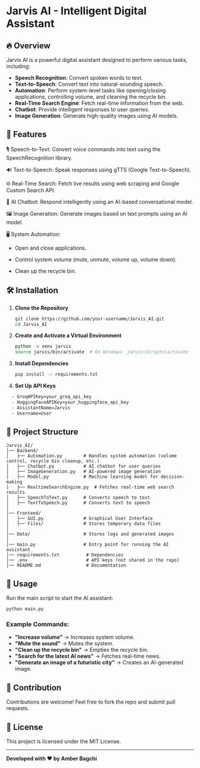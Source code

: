 # Jarvis AI - Intelligent Digital Assistant  

## 🔥 Overview
Jarvis AI is a powerful digital assistant designed to perform various tasks, including:
- **Speech Recognition**: Convert spoken words to text.
- **Text-to-Speech**: Convert text into natural-sounding speech.
- **Automation**: Perform system-level tasks like opening/closing applications, controlling volume, and cleaning the recycle bin.
- **Real-Time Search Engine**: Fetch real-time information from the web.
- **Chatbot**: Provide intelligent responses to user queries.
- **Image Generation**: Generate high-quality images using AI models.

## 🚀 Features

🎙 Speech-to-Text: Convert voice commands into text using the SpeechRecognition library.

🔊 Text-to-Speech: Speak responses using gTTS (Google Text-to-Speech).

🌐 Real-Time Search: Fetch live results using web scraping and Google Custom Search API.

🤖 AI Chatbot: Respond intelligently using an AI-based conversational model.

🖼 Image Generation: Generate images based on text prompts using an AI model.

🖥 System Automation:

- Open and close applications.

- Control system volume (mute, unmute, volume up, volume down).

- Clean up the recycle bin.

## 🛠️ Installation
1. **Clone the Repository**
   ```bash
   git clone https://github.com/your-username/Jarvis_AI.git
   cd Jarvis_AI
   ```
2. **Create and Activate a Virtual Environment**
   ```bash
   python -m venv jarvis
   source jarvis/bin/activate  # On Windows: jarvis\Scripts\activate
   ```
3. **Install Dependencies**
   ```bash
   pip install -r requirements.txt
   ```
4. **Set Up API Keys**
 ```bash
   - GroqAPIKey=your_groq_api_key
   - HuggingFaceAPIKey=your_huggingface_api_key
   - AssistantName=Jarvis
   - Username=User
   ```

## 📂 Project Structure
```
Jarvis_AI/
│── Backend/
│   ├── Automation.py        # Handles system automation (volume control, recycle bin cleanup, etc.)
│   ├── Chatbot.py           # AI chatbot for user queries
│   ├── ImageGeneration.py   # AI-powered image generation
│   ├── Model.py             # Machine learning model for decision-making
│   ├── RealtimeSearchEngine.py  # Fetches real-time web search results
│   ├── SpeechToText.py      # Converts speech to text
│   ├── TextToSpeech.py      # Converts text to speech
│
│── Frontend/
│   ├── GUI.py               # Graphical User Interface
│   ├── Files/               # Stores temporary data files
│
│── Data/                    # Stores logs and generated images
│
│── main.py                  # Entry point for running the AI assistant
│── requirements.txt          # Dependencies
│── .env                      # API keys (not shared in the repo)
│── README.md                 # Documentation
```

## 🚀 Usage
Run the main script to start the AI assistant:
```bash
python main.py
```
### Example Commands:
- **"Increase volume"** → Increases system volume.
- **"Mute the sound"** → Mutes the system.
- **"Clean up the recycle bin"** → Empties the recycle bin.
- **"Search for the latest AI news"** → Fetches real-time news.
- **"Generate an image of a futuristic city"** → Creates an AI-generated image.

## 🤝 Contribution
Contributions are welcome! Feel free to fork the repo and submit pull requests.

## 📜 License
This project is licensed under the MIT License.

---
**Developed with ❤️ by Amber Bagchi**

